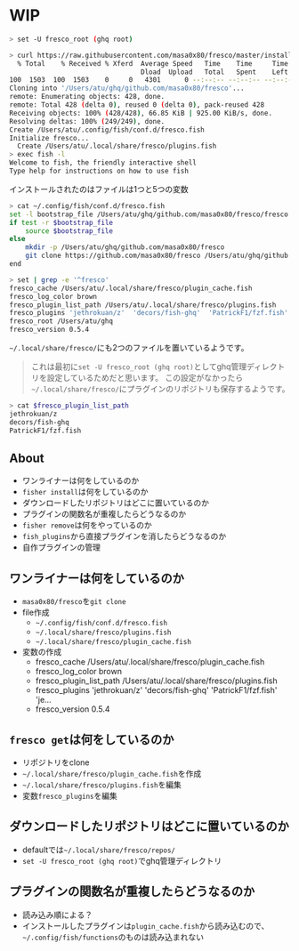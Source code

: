 # WIP
<!-- # frescoインストールメモ -->

```bash
> set -U fresco_root (ghq root)

> curl https://raw.githubusercontent.com/masa0x80/fresco/master/install | fish
  % Total    % Received % Xferd  Average Speed   Time    Time     Time  Current
                                 Dload  Upload   Total   Spent    Left  Speed
100  1503  100  1503    0     0   4301      0 --:--:-- --:--:-- --:--:--  4294
Cloning into '/Users/atu/ghq/github.com/masa0x80/fresco'...
remote: Enumerating objects: 428, done.
remote: Total 428 (delta 0), reused 0 (delta 0), pack-reused 428
Receiving objects: 100% (428/428), 66.85 KiB | 925.00 KiB/s, done.
Resolving deltas: 100% (249/249), done.
Create /Users/atu/.config/fish/conf.d/fresco.fish
Initialize fresco...
  Create /Users/atu/.local/share/fresco/plugins.fish
> exec fish -l
Welcome to fish, the friendly interactive shell
Type help for instructions on how to use fish
```

インストールされたのはファイルは1つと5つの変数

```bash
> cat ~/.config/fish/conf.d/fresco.fish
set -l bootstrap_file /Users/atu/ghq/github.com/masa0x80/fresco/fresco.fish
if test -r $bootstrap_file
    source $bootstrap_file
else
    mkdir -p /Users/atu/ghq/github.com/masa0x80/fresco
    git clone https://github.com/masa0x80/fresco /Users/atu/ghq/github.com/masa0x80/fresco
end
```

```bash
> set | grep -e '^fresco'
fresco_cache /Users/atu/.local/share/fresco/plugin_cache.fish
fresco_log_color brown
fresco_plugin_list_path /Users/atu/.local/share/fresco/plugins.fish
fresco_plugins 'jethrokuan/z'  'decors/fish-ghq'  'PatrickF1/fzf.fish'
fresco_root /Users/atu/ghq
fresco_version 0.5.4
```

`~/.local/share/fresco/`にも2つのファイルを置いているようです。

> これは最初に`set -U fresco_root (ghq root)`としてghq管理ディレクトリを設定しているためだと思います。
> この設定がなかったら`~/.local/share/fresco/`にプラグインのリポジトリも保存するようです。

```bash
> cat $fresco_plugin_list_path
jethrokuan/z
decors/fish-ghq
PatrickF1/fzf.fish
```

## About

- ワンライナーは何をしているのか
- `fisher install`は何をしているのか
- ダウンロードしたリポジトリはどこに置いているのか
- プラグインの関数名が重複したらどうなるのか
- `fisher remove`は何をやっているのか
- `fish_plugins`から直接プラグインを消したらどうなるのか
- 自作プラグインの管理

## ワンライナーは何をしているのか

- `masa0x80/fresco`を`git clone`
- file作成
  - `~/.config/fish/conf.d/fresco.fish`
  - `~/.local/share/fresco/plugins.fish`
  - `~/.local/share/fresco/plugin_cache.fish`
- 変数の作成
  - fresco_cache /Users/atu/.local/share/fresco/plugin_cache.fish
  - fresco_log_color brown
  - fresco_plugin_list_path /Users/atu/.local/share/fresco/plugins.fish
  - fresco_plugins 'jethrokuan/z'  'decors/fish-ghq'  'PatrickF1/fzf.fish'  'je…
  - fresco_version 0.5.4

## `fresco get`は何をしているのか

- リポジトリをclone
- `~/.local/share/fresco/plugin_cache.fish`を作成
- `~/.local/share/fresco/plugins.fish`を編集
- 変数`fresco_plugins`を編集

## ダウンロードしたリポジトリはどこに置いているのか

- defaultでは`~/.local/share/fresco/repos/`
- `set -U fresco_root (ghq root)`でghq管理ディレクトリ

## プラグインの関数名が重複したらどうなるのか

- 読み込み順による？
- インストールしたプラグインは`plugin_cache.fish`から読み込むので、`~/.config/fish/functions`のものは読み込まれない

<!-- TODO: -->
<!-- ## `fisher remove`は何をやっているのか

## `fish_plugins`から直接プラグインを消したらどうなるのか

## 自作プラグインの管理 -->
